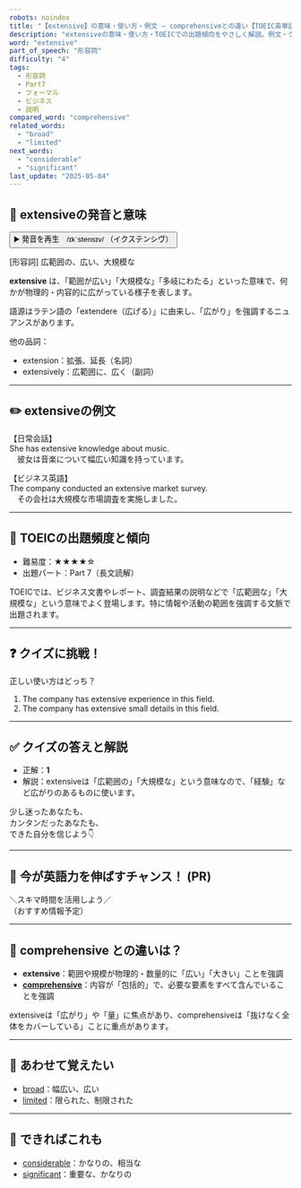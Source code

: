 ```yaml
---
robots: noindex
title: "【extensive】の意味・使い方・例文 ― comprehensiveとの違い【TOEIC英単語】"
description: "extensiveの意味・使い方・TOEICでの出題傾向をやさしく解説。例文・クイズ付きでcomprehensiveとの違いもわかりやすく学べます。"
word: "extensive"
part_of_speech: "形容詞"
difficulty: "4"
tags:
  - 形容詞
  - Part7
  - フォーマル
  - ビジネス
  - 説明
compared_word: "comprehensive"
related_words:
  - "broad"
  - "limited"
next_words:
  - "considerable"
  - "significant"
last_update: "2025-05-04"
---
```


## 🔰 extensiveの発音と意味

<button class="play-audio" onclick="playTTS('extensive')">
  <span class="play-audio-main">
    ▶️ 発音を再生　/ɪkˈstensɪv/
  </span>
  <span class="play-audio-sub">
    （イクステンシヴ）
  </span>
</button>

[形容詞] 広範囲の、広い、大規模な

**extensive** は、「範囲が広い」「大規模な」「多岐にわたる」といった意味で、何かが物理的・内容的に広がっている様子を表します。

語源はラテン語の「extendere（広げる）」に由来し、「広がり」を強調するニュアンスがあります。

他の品詞：  
- extension：拡張、延長（名詞）
- extensively：広範囲に、広く（副詞）

---

## ✏️ extensiveの例文

【日常会話】  
She has extensive knowledge about music.  
　彼女は音楽について幅広い知識を持っています。

【ビジネス英語】  
The company conducted an extensive market survey.  
　その会社は大規模な市場調査を実施しました。

---

## 🎯 TOEICの出題頻度と傾向

- 難易度：★★★★☆
- 出題パート：Part 7（長文読解）

TOEICでは、ビジネス文書やレポート、調査結果の説明などで「広範囲な」「大規模な」という意味でよく登場します。特に情報や活動の範囲を強調する文脈で出題されます。

---

## ❓ クイズに挑戦！

正しい使い方はどっち？

1. The company has extensive experience in this field.  
2. The company has extensive small details in this field.

---

## ✅ クイズの答えと解説

- 正解：**1**
- 解説：extensiveは「広範囲の」「大規模な」という意味なので、「経験」など広がりのあるものに使います。

少し迷ったあなたも、  
カンタンだったあなたも、  
できた自分を信じよう👇️

---

## 🚀 今が英語力を伸ばすチャンス！ (PR)

<div class="info-center">
＼スキマ時間を活用しよう／<br>  
（おすすめ情報予定）
</div>

---

## 🤔  comprehensive との違いは？

- **extensive**：範囲や規模が物理的・数量的に「広い」「大きい」ことを強調
- **[comprehensive](/comprehensive)**：内容が「包括的」で、必要な要素をすべて含んでいることを強調

extensiveは「広がり」や「量」に焦点があり、comprehensiveは「抜けなく全体をカバーしている」ことに重点があります。

---

## 🧩 あわせて覚えたい

- [broad](/broad)：幅広い、広い
- [limited](/limited)：限られた、制限された

---

## 📖 できればこれも

- [considerable](/considerable)：かなりの、相当な
- [significant](/significant)：重要な、かなりの

<!-- cvid: aid49_bid06 -->
